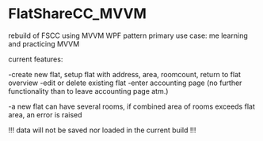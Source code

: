 # FlatShareCC_MVVM
 rebuild of FSCC using MVVM WPF pattern
 primary use case: me learning and practicing MVVM

current features:

-create new flat, setup flat with address, area, roomcount, return to flat overview
-edit or delete existing flat
-enter accounting page (no further functionality than to leave accounting page atm.)

-a new flat can have several rooms, if combined area
of rooms exceeds flat area, an error is raised


!!! data will not be saved nor loaded in the current build !!!